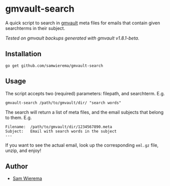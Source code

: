 # gmvault-search
A quick script to search in [gmvault](https://github.com/gaubert/gmvault) meta files for emails that contain given searchterms in their subject.

*Tested on gmvault backups generated with gmvault v1.8.1-beta.*

## Installation
```golang
go get github.com/samwierema/gmvault-search
```

## Usage
The script accepts two (required) parameters: filepath, and searchterm. E.g.
```golang
gmvault-search /path/to/gmvault/dir/ "search words"
```
The search will return a list of meta files, and the email subjects that belong to them. E.g.
```golang
Filename:  /path/to/gmvault/dir/1234567890.meta
Subject:   Email with search words in the subject
---
```
If you want to see the actual email, look up the corresponding ```eml.gz``` file, unzip, and enjoy!

## Author
* [Sam Wierema](http://wiere.ma)

